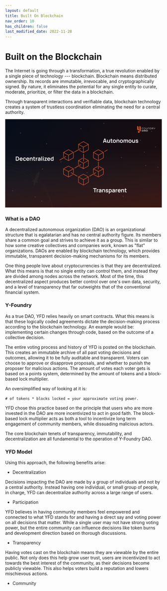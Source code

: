 ```yaml
---
layout: default
title: Built On Blockchain
nav_order: 10
has_children: false
last_modified_date: 2022-11-28
---
```


Built on the Blockchain
=======================

The Internet is going through a transformation, a true revolution enabled by a single piece of technology --- blockchain. Blockchain means distributed ownership. Its records are immutable, irrevocable, and cryptographically signed. By nature, it eliminates the potential for any single entity to curate, moderate, prioritize, or filter the data in a blockchain.

Through transparent interactions and verifiable data, blockchain technology creates a system of trustless coordination eliminating the need for a central authority.

![](/assets/images/figure/decentralized-autonomous-transparent.png)

### What is a DAO

A decentralized autonomous organization (DAO) is an organizational structure that is egalatarian and has no central authority figure. Its members share a common goal and strives to achieve it as a group. This is similar to how some creative collectives and companies work, known as "flat" organizations. DAOs are enabled by blockchain technology, which provides immutable, transparent decision-making mechanisms for its members.

One thing people love about cryptocurrencies is that they are decentralized. What this means is that no single entity can control them, and instead they are divided among nodes across the network. Most of the time, this decentralized aspect produces better control over one's own data, security, and a level of transparency that far outweights that of the conventional financial system.

### Y-Foundry

As a true DAO, YFD relies heavily on smart contracts. What this means is that these logically coded agreements dictate the decision-making process according to the blockchain technology. An example would be: implementing certain changes through code, based on the outcome of a collective decision.

The entire voting process and history of YFD is posted on the blockchain. This creates an immutable archive of all past voting decisions and outcomes, allowing it to be fully auditable and transparent. Voters can choose to approve or disapprove proposals, and whether to punish the proposer for malicious actions. The amount of votes each voter gets is based on a points system, determined by the amount of tokens and a block-based lock multiplier.

An oversimplified way of looking at it is:

`# of tokens * blocks locked = your approximate voting power.`

YFD chose this practice based on the principle that users who are more invested in the DAO are more incentivized to act in good faith. The block-based lock multiplier acts as both a tool to incentivize long term engagement of community members, while dissuading malicious actors.

The core blockchain tenets of transparency, immutability, and decentralization are all fundamental to the operation of Y-Foundry DAO.

### YFD Model

Using this approach, the following benefits arise:

-   Decentralization

Decisions impacting the DAO are made by a group of individuals and not by a central authority. Instead having one individual, or small group of people, in charge, YFD can decentralize authority across a large range of users.

-   Participation

YFD believes in having community members feel empowered and connected to what YFD stands for and having a direct say and voting power on all decisions that matter. While a single user may not have strong voting power, but the entire community can influence decisions like token burns and development direction based on thorough discussions.

-   Transparency

Having votes cast on the blockchain means they are viewable by the entire public. Not only does this help grow user trust, users are incentivized to act towards the best interest of the community, as their decisions become publicly viewable. This also helps voters build a reputation and lowers mischievous actions.

-   Community
